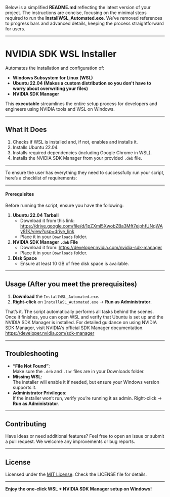 Below is a simplified **README.md** reflecting the latest version of your project. The instructions are concise, focusing on the minimal steps required to run the **InstallWSL_Automated.exe**. We’ve removed references to progress bars and advanced details, keeping the process straightforward for users.

---

# NVIDIA SDK WSL Installer

Automates the installation and configuration of:
- **Windows Subsystem for Linux (WSL)**
- **Ubuntu 22.04 (Makes a custom distribution so you don't have to worry about overwriting your files)**
- **NVIDIA SDK Manager**

This **executable** streamlines the entire setup process for developers and engineers using NVIDIA tools and WSL on Windows. 

---

## What It Does

1. Checks if WSL is installed and, if not, enables and installs it.
2. Installs Ubuntu 22.04.
3. Installs required dependencies (including Google Chrome in WSL).
4. Installs the NVIDIA SDK Manager from your provided `.deb` file.

---

To ensure the user has everything they need to successfully run your script, here’s a checklist of requirements:

---

#### **Prerequisites**
Before running the script, ensure you have the following:
1. **Ubuntu 22.04 Tarball**
   - Download it from this link: https://drive.google.com/file/d/1pZXml5XwobZBa3Mft7ejphfUNqWAy81K/view?usp=drive_link
   - Place it in your `Downloads` folder.
2. **NVIDIA SDK Manager `.deb` File**
   - Download it from: https://developer.nvidia.com/nvidia-sdk-manager
   - Place it in your `Downloads` folder.
3. **Disk Space**
   - Ensure at least 10 GB of free disk space is available.

---

## Usage (After you meet the prerequisites)

1. **Download** the `InstallWSL_Automated.exe`.
2. **Right-click** on `InstallWSL_Automated.exe` → **Run as Administrator**.

That’s it. The script automatically performs all tasks behind the scenes. Once it finishes, you can open WSL and verify that Ubuntu is set up and the NVIDIA SDK Manager is installed.
For detailed guidance on using NVIDIA SDK Manager, visit NVIDIA's official SDK Manager documentation. https://developer.nvidia.com/sdk-manager

---

## Troubleshooting

- **“File Not Found”**:  
  Make sure the `.deb` and `.tar` files are in your Downloads folder.  
- **Missing WSL**:  
  The installer will enable it if needed, but ensure your Windows version supports it.  
- **Administrator Privileges**:  
  If the installer won’t run, verify you’re running it as admin. Right-click → **Run as Administrator**.  


---

## Contributing

Have ideas or need additional features? Feel free to open an issue or submit a pull request. We welcome any improvements or bug reports.

---

## License

Licensed under the [MIT License](LICENSE). Check the LICENSE file for details.

---

**Enjoy the one-click WSL + NVIDIA SDK Manager setup on Windows!**
